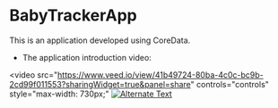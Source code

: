 # BabyTrackerApp
This is an application developed using CoreData.

- The application introduction video:

<video src="https://www.veed.io/view/41b49724-80ba-4c0c-bc9b-2cd99f011553?sharingWidget=true&panel=share" controls="controls" style="max-width: 730px;"</video>
[![Alternate Text]({image-url})]({https://www.veed.io/view/41b49724-80ba-4c0c-bc9b-2cd99f011553?sharingWidget=true&panel=share} "Link Title")
